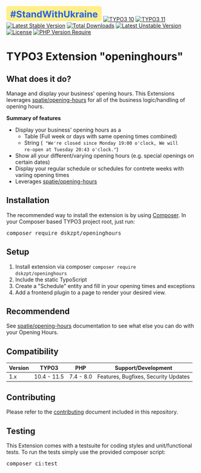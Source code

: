 [![StandWithUkraine](https://raw.githubusercontent.com/vshymanskyy/StandWithUkraine/main/badges/StandWithUkraine.svg)](https://github.com/vshymanskyy/StandWithUkraine/blob/main/docs/README.md)
[![TYPO3 10](https://img.shields.io/badge/TYPO3-10-orange.svg)](https://get.typo3.org/version/10)
[![TYPO3 11](https://img.shields.io/badge/TYPO3-11-orange.svg)](https://get.typo3.org/version/11)
[![Latest Stable Version](http://poser.pugx.org/dauskonzept/openinghours/v)](https://packagist.org/packages/dauskonzept/openinghours)
[![Total Downloads](http://poser.pugx.org/dauskonzept/openinghours/downloads)](https://packagist.org/packages/dauskonzept/openinghours)
[![Latest Unstable Version](http://poser.pugx.org/dauskonzept/openinghours/v/unstable)](https://packagist.org/packages/dauskonzept/openinghours)
[![License](http://poser.pugx.org/dauskonzept/openinghours/license)](https://packagist.org/packages/dauskonzept/openinghours)
[![PHP Version Require](http://poser.pugx.org/dauskonzept/openinghours/require/php)](https://packagist.org/packages/dauskonzept/openinghours)

TYPO3 Extension "openinghours"
=================================

## What does it do?

Manage and display your business' opening hours.
This Extensions leverages [spatie/opening-hours](https://github.com/spatie/opening-hours) for
all of the business logic/handling of opening hours.

**Summary of features**

* Display your business' opening hours as a
    * Table (Full week or days with same opening times combined)
    * String (<code> "We're closed since Monday 19:00 o'clock, We will re-open
      at Tuesday 20:43 o'clock."</code>)
* Show all your different/varying opening hours (e.g. special openings on
  certain dates)
* Display your regular schedule or schedules for contrete weeks with variing
  opening times
* Leverages [spatie/opening-hours](https://github.com/spatie/opening-hours)

## Installation

The recommended way to install the extension is by
using [Composer](https://getcomposer.org/). In your Composer based TYPO3 project
root, just run:
<pre>composer require dskzpt/openinghours</pre>

## Setup

1. Install extension via composer <code>composer require dskzpt/openinghours</code>
2. Include the static TypoScript
3. Create a "Schedule" entity and fill in your opening times and exceptions
4. Add a frontend plugin to a page to render your desired view.

## Recommendend

See [spatie/opening-hours](https://github.com/spatie/opening-hours) documentation to see what else you can do with your Opening Hours.

## Compatibility

| Version | TYPO3       | PHP       | Support/Development                  |
|---------|-------------|-----------|--------------------------------------|
| 1.x     | 10.4 - 11.5 | 7.4 - 8.0 | Features, Bugfixes, Security Updates |

## Contributing

Please refer to the [contributing](CONTRIBUTING.md) document included in this
repository.

## Testing

This Extension comes with a testsuite for coding styles and unit/functional
tests. To run the tests simply use the provided composer script:

<pre>composer ci:test</pre>
